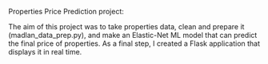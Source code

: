 Properties Price Prediction project:

The aim of this project was to take properties data, clean and prepare it (madlan_data_prep.py), and make an Elastic-Net ML model that can predict the final price of properties.
As a final step, I created a Flask application that displays it in real time.
